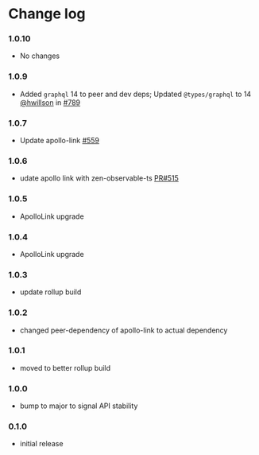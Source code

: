 # Change log

### 1.0.10

- No changes

### 1.0.9
- Added `graphql` 14 to peer and dev deps; Updated `@types/graphql` to 14  <br/>
  [@hwillson](http://github.com/hwillson) in [#789](https://github.com/apollographql/apollo-link/pull/789)

### 1.0.7
- Update apollo-link [#559](https://github.com/apollographql/apollo-link/pull/559)

### 1.0.6
- udate apollo link with zen-observable-ts [PR#515](https://github.com/apollographql/apollo-link/pull/515)

### 1.0.5
- ApolloLink upgrade

### 1.0.4
- ApolloLink upgrade

### 1.0.3
- update rollup build

### 1.0.2
- changed peer-dependency of apollo-link to actual dependency

### 1.0.1
- moved to better rollup build

### 1.0.0
- bump to major to signal API stability

### 0.1.0
- initial release
